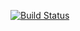 [![Build Status](https://travis-ci.com/ksananth87/Android-test.svg?branch=master)](https://travis-ci.com/ksananth87/Android-test)
